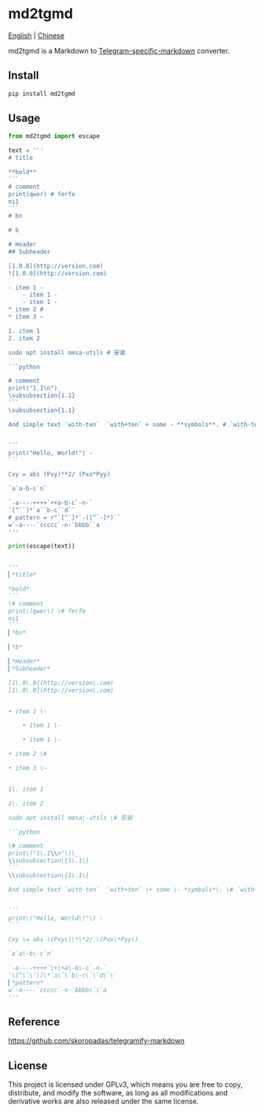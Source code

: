 # md2tgmd

[English](README.md) | [Chinese](README_CN.md)

md2tgmd is a Markdown to [Telegram-specific-markdown](https://core.telegram.org/bots/api#formatting-options) converter.

## Install

```bash
pip install md2tgmd
```

## Usage

~~~python
from md2tgmd import escape

text = '''
# title

**bold**
```
# comment
print(qwer) # ferfe
ni1
```
# bn

# b

# Header
## Subheader

[1.0.0](http://version.com)
![1.0.0](http://version.com)

- item 1 -
    - item 1 -
    - item 1 -
* item 2 #
* item 3 ~

1. item 1
2. item 2

sudo apt install mesa-utils # 安装

```python

# comment
print("1.1\n")_
\subsubsection{1.1}
```
\subsubsection{1.1}

And simple text `with-ten`  `with+ten` + some - **symbols**. # `with-ten`里面的`-`不会被转义


```
print("Hello, World!") -
```

Cxy = abs (Pxy)**2/ (Pxx*Pyy)

`a`a-b-c`n`

`-a----++++`++a-b-c`-n-`
`[^``]*`a``b-c``d``
# pattern = r"`[^`]*`-([^`-]*)``
w`-a----`ccccc`-n-`bbbb``a
'''

print(escape(text))


'''
▎*title*

*bold*
```
\# comment
print\(qwer\) \# ferfe
ni1
```
▎*bn*

▎*b*

▎*Header*
▎*Subheader*

[1\.0\.0](http://version\.com)
[1\.0\.0](http://version\.com)


• item 1 \-

    • item 1 \-

    • item 1 \-

• item 2 \#

• item 3 \~


1\. item 1

2\. item 2

sudo apt install mesa\-utils \# 安装

```python

\# comment
print\("1\.1\\n"\)\_
\\subsubsection\{1\.1\}
```
\\subsubsection\{1\.1\}

And simple text `with-ten`  `with+ten` \+ some \- *symbols*\. \# `with-ten`里面的`-`不会被转义


```
print\("Hello, World\!"\) -
```

Cxy \= abs \(Pxy\)\*\*2/ \(Pxx\*Pyy\)

`a`a\-b\-c`n`

`-a----++++`\+\+a\-b\-c`-n-`
`\[^\`\`\]\*`a\`\`b\-c\`\`d\`\`
▎*pattern*
w`-a----`ccccc`-n-`bbbb\`\`a
'''

~~~

## Reference

https://github.com/skoropadas/telegramify-markdown


## License

This project is licensed under GPLv3, which means you are free to copy, distribute, and modify the software, as long as all modifications and derivative works are also released under the same license.